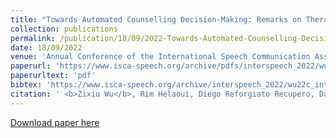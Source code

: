 ```yaml
---
title: "Towards Automated Counselling Decision-Making: Remarks on Therapist Action Forecasting on the AnnoMI Dataset"
collection: publications
permalink: /publication/18/09/2022-Towards-Automated-Counselling-Decision-Making-Remarks-on-Therapist-Action-Forecasting-on-the-AnnoMI-Dataset
date: 18/09/2022
venue: 'Annual Conference of the International Speech Communication Association'
paperurl: 'https://www.isca-speech.org/archive/pdfs/interspeech_2022/wu22c_interspeech.pdf'
paperurltext: 'pdf'
bibtex: 'https://www.isca-speech.org/archive/interspeech_2022/wu22c_interspeech.html'
citation: ' <b>Zixiu Wu</b>, Rim Helaoui, Diego Reforgiato Recupero, Daniele Riboni. Towards Automated Counselling Decision-Making: Remarks on Therapist Action Forecasting on the AnnoMI Dataset. In <i>Interspeech (Accepted for publication at Interspeech 2022)</i>, 2022.'
---
```


<a href='https://www.isca-speech.org/archive/pdfs/interspeech_2022/wu22c_interspeech.pdf'>Download paper here</a>
